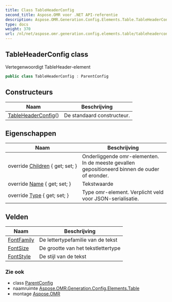```yaml
---
title: Class TableHeaderConfig
second_title: Aspose.OMR voor .NET API-referentie
description: Aspose.OMR.Generation.Config.Elements.Table.TableHeaderConfig klas. Vertegenwoordigt TableHeaderelement
type: docs
weight: 370
url: /nl/net/aspose.omr.generation.config.elements.table/tableheaderconfig/
---
```

## TableHeaderConfig class

Vertegenwoordigt TableHeader-element

```csharp
public class TableHeaderConfig : ParentConfig
```

## Constructeurs

| Naam | Beschrijving |
| --- | --- |
| [TableHeaderConfig](tableheaderconfig/)() | De standaard constructeur. |

## Eigenschappen

| Naam | Beschrijving |
| --- | --- |
| override [Children](../../aspose.omr.generation.config.elements.table/tableheaderconfig/children/) { get; set; } | Onderliggende omr-elementen. In de meeste gevallen gepositioneerd binnen de ouder of eronder. |
| override [Name](../../aspose.omr.generation.config.elements.table/tableheaderconfig/name/) { get; set; } | Tekstwaarde |
| override [Type](../../aspose.omr.generation.config.elements.table/tableheaderconfig/type/) { get; set; } | Type omr-element. Verplicht veld voor JSON-serialisatie. |

## Velden

| Naam | Beschrijving |
| --- | --- |
| [FontFamily](../../aspose.omr.generation.config.elements.table/tableheaderconfig/fontfamily/) | De lettertypefamilie van de tekst |
| [FontSize](../../aspose.omr.generation.config.elements.table/tableheaderconfig/fontsize/) | De grootte van het tekstlettertype |
| [FontStyle](../../aspose.omr.generation.config.elements.table/tableheaderconfig/fontstyle/) | De stijl van de tekst |

### Zie ook

* class [ParentConfig](../../aspose.omr.generation.config/parentconfig/)
* naamruimte [Aspose.OMR.Generation.Config.Elements.Table](../../aspose.omr.generation.config.elements.table/)
* montage [Aspose.OMR](../../)


